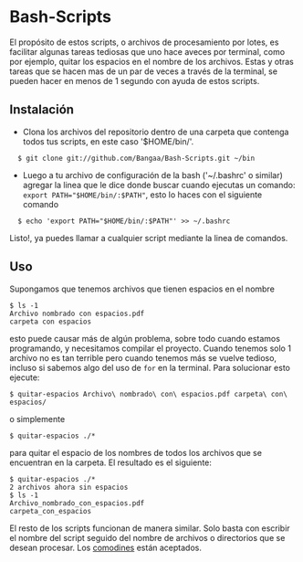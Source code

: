 # Bash-Scripts

El propósito de estos scripts, o archivos de procesamiento por lotes, es 
facilitar algunas tareas tediosas que uno hace aveces por terminal, como por 
ejemplo, quitar los espacios en el nombre de los archivos. Estas y otras tareas 
que se hacen mas de un par de veces a través de la terminal, se pueden hacer en 
menos de 1 segundo con ayuda de estos scripts.

## Instalación

* Clona los archivos del repositorio dentro de una carpeta que contenga todos 
  tus scripts, en este caso '$HOME/bin/'.
```
  $ git clone git://github.com/Bangaa/Bash-Scripts.git ~/bin
```
* Luego a tu archivo de configuración de la bash ('~/.bashrc' o similar) 
  agregar la linea que le dice donde buscar cuando ejecutas un comando:
  `export PATH="$HOME/bin/:$PATH"`, esto lo haces con el siguiente comando
```
  $ echo 'export PATH="$HOME/bin/:$PATH"' >> ~/.bashrc
```

Listo!, ya puedes llamar a cualquier script mediante la linea de comandos.

## Uso

Supongamos que tenemos archivos que tienen espacios en el nombre

```
$ ls -1
Archivo nombrado con espacios.pdf  
carpeta con espacios
```
esto puede causar más de algún problema, sobre todo cuando estamos programando, 
y necesitamos compilar el proyecto. Cuando tenemos solo 1 archivo no es tan 
terrible pero cuando tenemos más se vuelve tedioso, incluso si sabemos algo del 
uso de `for` en la terminal. Para solucionar esto ejecute:

	$ quitar-espacios Archivo\ nombrado\ con\ espacios.pdf carpeta\ con\ espacios/

o simplemente

	$ quitar-espacios ./*

para quitar el espacio de los nombres de todos los archivos que se encuentran 
en la carpeta. El resultado es el siguiente:

```
$ quitar-espacios ./*
2 archivos ahora sin espacios
$ ls -1
Archivo_nombrado_con_espacios.pdf
carpeta_con_espacios
```

El resto de los scripts funcionan de manera similar. Solo basta con escribir el 
nombre del script seguido del nombre de archivos o directorios que se desean 
procesar. Los [comodines][1] están aceptados.

[1]:https://unamiradaentrebytes.wordpress.com/2012/12/16/bash-ii-expansion-de-nombres-de-ficheros-comodines/
